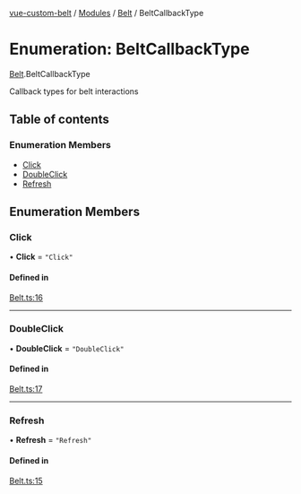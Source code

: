 [vue-custom-belt](../README.md) / [Modules](../modules.md) / [Belt](../modules/Belt.md) / BeltCallbackType

# Enumeration: BeltCallbackType

[Belt](../modules/Belt.md).BeltCallbackType

Callback types for belt interactions

## Table of contents

### Enumeration Members

- [Click](Belt.BeltCallbackType.md#click)
- [DoubleClick](Belt.BeltCallbackType.md#doubleclick)
- [Refresh](Belt.BeltCallbackType.md#refresh)

## Enumeration Members

### Click

• **Click** = ``"Click"``

#### Defined in

[Belt.ts:16](https://github.com/jeffholst/vue-custom-belt/blob/98d6c2b/src/Belt.ts#L16)

___

### DoubleClick

• **DoubleClick** = ``"DoubleClick"``

#### Defined in

[Belt.ts:17](https://github.com/jeffholst/vue-custom-belt/blob/98d6c2b/src/Belt.ts#L17)

___

### Refresh

• **Refresh** = ``"Refresh"``

#### Defined in

[Belt.ts:15](https://github.com/jeffholst/vue-custom-belt/blob/98d6c2b/src/Belt.ts#L15)
